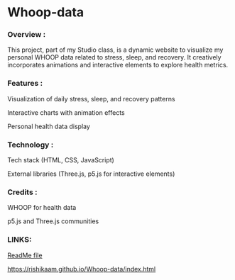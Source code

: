 # Whoop-data


### Overview :

This project, part of my Studio class, is a dynamic website to visualize my personal WHOOP data related to stress, sleep, and recovery. It creatively incorporates animations and interactive elements to explore health metrics.


### Features :

Visualization of daily stress, sleep, and recovery patterns

Interactive charts with animation effects

Personal health data display


### Technology :

Tech stack (HTML, CSS, JavaScript)

External libraries (Three.js, p5.js for interactive elements)


### Credits :

WHOOP for health data

p5.js and Three.js communities


### LINKS:

[ReadMe file](https://github.com/RishikaaM/Whoop-data/edit/main/README.md)

https://rishikaam.github.io/Whoop-data/index.html
